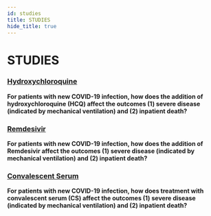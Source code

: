 ```yaml
---
id: studies
title: STUDIES
hide_title: true
---
```


# STUDIES

### [Hydroxychloroquine](/docs/studies-hcq)

**For patients with new COVID-19 infection, how does the addition of hydroxychloroquine (HCQ) affect the outcomes (1) severe disease (indicated by mechanical ventilation) and (2) inpatient death?**

### [Remdesivir](/docs/studies-remd)

**For patients with new COVID-19 infection, how does the addition of Remdesivir affect the outcomes (1) severe disease (indicated by mechanical ventilation) and (2) inpatient death?**

### [Convalescent Serum](/docs/studies-conv)

**For patients with new COVID-19 infection, how does treatment with convalescent serum (CS) affect the outcomes (1) severe disease (indicated by mechanical ventilation) and (2) inpatient death?**
